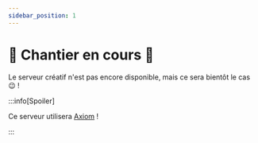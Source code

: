 ```yaml
---
sidebar_position: 1
---
```


# 🚧 Chantier en cours 🚧

Le serveur créatif n'est pas encore disponible, mais ce sera bientôt le cas 😉 !

:::info[Spoiler]

Ce serveur utilisera [Axiom](https://axiom.moulberry.com/) !

:::